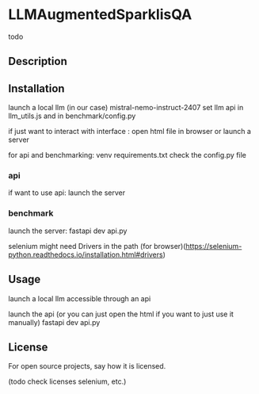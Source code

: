 # LLMAugmentedSparklisQA

todo

## Description


## Installation
launch a local llm
    (in our case) mistral-nemo-instruct-2407
set llm api in llm_utils.js and in benchmark/config.py

if just want to interact with interface : open html file in browser or launch a server

for api and benchmarking: 
venv requirements.txt
check the config.py file
### api
if want to use api:
launch the server

### benchmark
launch the server: fastapi dev api.py

selenium
might need Drivers in the path (for browser)(https://selenium-python.readthedocs.io/installation.html#drivers)

## Usage
launch a local llm accessible through an api

launch the api (or you can just open the html if you want to just use it manually)
fastapi dev api.py


## License
For open source projects, say how it is licensed.

(todo check licenses selenium, etc.)
